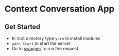 # Context Conversation App

## Get Started

- In root directory type `yarn` to install modules
- `yarn start` to start the server
- Go to [swagger](http://localhost:3000/api-docs) to run the request
